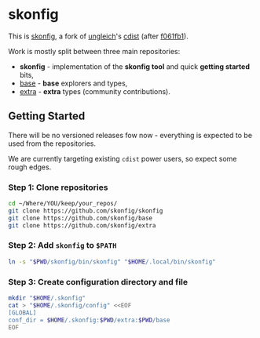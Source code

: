 # skonfig

This is [skonfig](https://skonfig.li), a fork of [ungleich](https://github.com/ungleich)'s [cdist](https://github.com/ungleich/cdist) (after [f061fb1](https://github.com/ungleich/cdist/commit/f061fb168ddacc894cb6e9882ff5c8ba002fadd8)).

Work is mostly split between three main repositories:

* **skonfig** - implementation of the **skonfig tool** and quick **getting started** bits,
* [base](https://github.com/skonfig/base) - **base** explorers and types,
* [extra](https://github.com/skonfig/extra) - **extra** types (community contributions).
 
## Getting Started

There will be no versioned releases fow now - everything is expected to be used from the repositories.

We are currently targeting existing `cdist` power users, so expect some rough edges.

### Step 1: Clone repositories

```sh
cd ~/Where/YOU/keep/your_repos/
git clone https://github.com/skonfig/skonfig
git clone https://github.com/skonfig/base
git clone https://github.com/skonfig/extra
```

### Step 2: Add `skonfig` to `$PATH`

```sh
ln -s "$PWD/skonfig/bin/skonfig" "$HOME/.local/bin/skonfig"
```

### Step 3: Create configuration directory and file

```sh
mkdir "$HOME/.skonfig"
cat > "$HOME/.skonfig/config" <<EOF
[GLOBAL]
conf_dir = $HOME/.skonfig:$PWD/extra:$PWD/base
EOF
```
